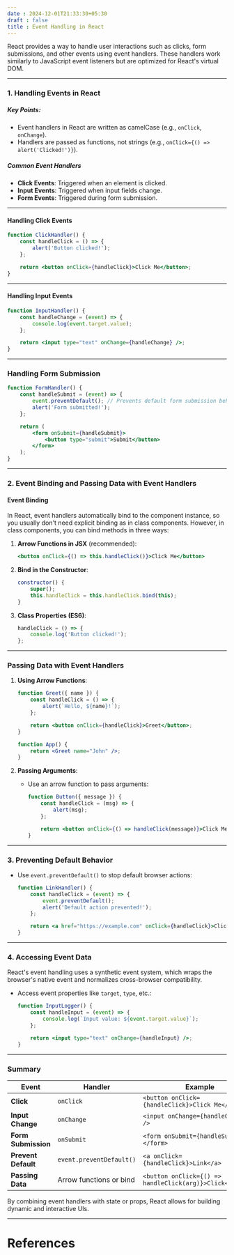 ```yaml
---
date : 2024-12-01T21:33:30+05:30
draft : false
title : Event Handling in React
---
```


React provides a way to handle user interactions such as clicks, form submissions, and other events using event handlers. These handlers work similarly to JavaScript event listeners but are optimized for React's virtual DOM.

---

### 1. Handling Events in React

##### Key Points:

- Event handlers in React are written as camelCase (e.g., `onClick`, `onChange`).
- Handlers are passed as functions, not strings (e.g., `onClick={() => alert('Clicked!')}`).

##### Common Event Handlers

- **Click Events**: Triggered when an element is clicked.
- **Input Events**: Triggered when input fields change.
- **Form Events**: Triggered during form submission.

---

#### Handling Click Events

```jsx
function ClickHandler() {
    const handleClick = () => {
        alert('Button clicked!');
    };

    return <button onClick={handleClick}>Click Me</button>;
}
```

---

#### Handling Input Events

```jsx
function InputHandler() {
    const handleChange = (event) => {
        console.log(event.target.value);
    };

    return <input type="text" onChange={handleChange} />;
}
```

---

### Handling Form Submission

```jsx
function FormHandler() {
    const handleSubmit = (event) => {
        event.preventDefault(); // Prevents default form submission behavior
        alert('Form submitted!');
    };

    return (
        <form onSubmit={handleSubmit}>
            <button type="submit">Submit</button>
        </form>
    );
}
```

---

### 2. Event Binding and Passing Data with Event Handlers

#### Event Binding

In React, event handlers automatically bind to the component instance, so you usually don't need explicit binding as in class components. However, in class components, you can bind methods in three ways:

1. **Arrow Functions in JSX** (recommended):
    
    ```jsx
    <button onClick={() => this.handleClick()}>Click Me</button>
    ```
    
2. **Bind in the Constructor**:
    
    ```jsx
    constructor() {
        super();
        this.handleClick = this.handleClick.bind(this);
    }
    ```
    
3. **Class Properties (ES6)**:
    
    ```jsx
    handleClick = () => {
        console.log('Button clicked!');
    };
    ```
    

---

### Passing Data with Event Handlers

1. **Using Arrow Functions**:
    
    ```jsx
    function Greet({ name }) {
        const handleClick = () => {
            alert(`Hello, ${name}!`);
        };
    
        return <button onClick={handleClick}>Greet</button>;
    }
    
    function App() {
        return <Greet name="John" />;
    }
    ```
    
2. **Passing Arguments**:
    
    - Use an arrow function to pass arguments:
        
        ```jsx
        function Button({ message }) {
            const handleClick = (msg) => {
                alert(msg);
            };
        
            return <button onClick={() => handleClick(message)}>Click Me</button>;
        }
        ```
        

---

### 3. Preventing Default Behavior

- Use `event.preventDefault()` to stop default browser actions:
    
    ```jsx
    function LinkHandler() {
        const handleClick = (event) => {
            event.preventDefault();
            alert('Default action prevented!');
        };
    
        return <a href="https://example.com" onClick={handleClick}>Click Me</a>;
    }
    ```
    

---

### 4. Accessing Event Data

React's event handling uses a synthetic event system, which wraps the browser's native event and normalizes cross-browser compatibility.

- Access event properties like `target`, `type`, etc.:
    
    ```jsx
    function InputLogger() {
        const handleInput = (event) => {
            console.log(`Input value: ${event.target.value}`);
        };
    
        return <input type="text" onChange={handleInput} />;
    }
    ```
    

---

### Summary

|**Event**|**Handler**|**Example**|
|---|---|---|
|**Click**|`onClick`|`<button onClick={handleClick}>Click Me</button>`|
|**Input Change**|`onChange`|`<input onChange={handleChange} />`|
|**Form Submission**|`onSubmit`|`<form onSubmit={handleSubmit}></form>`|
|**Prevent Default**|`event.preventDefault()`|`<a onClick={handleClick}>Link</a>`|
|**Passing Data**|Arrow functions or bind|`<button onClick={() => handleClick(arg)}>Click</button>`|

By combining event handlers with state or props, React allows for building dynamic and interactive UIs.

---
# References
